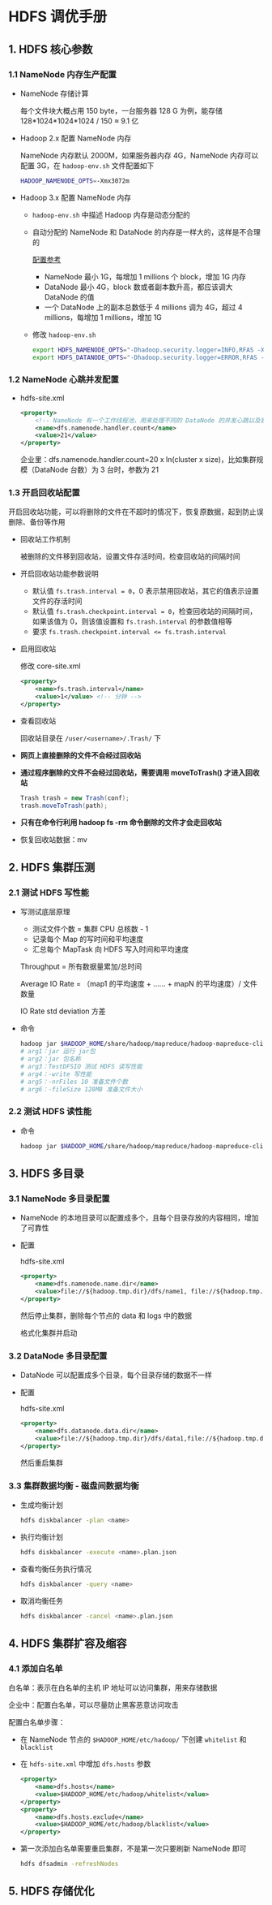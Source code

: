 # HDFS 调优手册

## 1. HDFS 核心参数

### 1.1 NameNode 内存生产配置

- NameNode 存储计算

    每个文件块大概占用 150 byte，一台服务器 128 G 为例，能存储 128\*1024\*1024\*1024 / 150 ≈ 9.1 亿

- Hadoop 2.x 配置 NameNode 内存

    NameNode 内存默认 2000M，如果服务器内存 4G，NameNode 内存可以配置 3G，在 `hadoop-env.sh` 文件配置如下

    ```bash
    HADOOP_NAMENODE_OPTS=-Xmx3072m
    ```

- Hadoop 3.x 配置 NameNode 内存

    - `hadoop-env.sh` 中描述 Hadoop 内存是动态分配的

    - 自动分配的 NameNode 和 DataNode 的内存是一样大的，这样是不合理的

        [配置参考](https://docs.cloudera.com/documentation/enterprise/6/release-notes/topics/rg_hardware_requirements.html#concept_fzz_dq4_gbb) 

        - NameNode 最小 1G，每增加 1 millions 个 block，增加 1G 内存
        - DataNode 最小 4G，block 数或者副本数升高，都应该调大 DataNode 的值
        - 一个 DataNode 上的副本总数低于 4 millions 调为 4G，超过 4 millions，每增加 1 millions，增加 1G

    - 修改 `hadoop-env.sh` 

        ```bash
        export HDFS_NAMENODE_OPTS="-Dhadoop.security.logger=INFO,RFAS -Xmx1024m"
        export HDFS_DATANODE_OPTS="-Dhadoop.security.logger=ERROR,RFAS -Xmx1024m"
        ```

### 1.2 NameNode 心跳并发配置

- hdfs-site.xml

    ```xml
    <property>
        <!-- NameNode 有一个工作线程池，用来处理不同的 DataNode 的并发心跳以及客户端并发的元数据操作，默认是 10 -->
    	<name>dfs.namenode.handler.count</name>
        <value>21</value>
    </property>
    ```

    企业里：dfs.namenode.handler.count=20 x ln(cluster x size)，比如集群规模（DataNode 台数）为 3 台时，参数为 21

### 1.3 开启回收站配置

开启回收站功能，可以将删除的文件在不超时的情况下，恢复原数据，起到防止误删除、备份等作用

- 回收站工作机制

    被删除的文件移到回收站，设置文件存活时间，检查回收站的间隔时间

- 开启回收站功能参数说明

    - 默认值 `fs.trash.interval = 0`，0 表示禁用回收站，其它的值表示设置文件的存活时间
    - 默认值 `fs.trash.checkpoint.interval = 0`，检查回收站的间隔时间，如果该值为 0，则该值设置和 `fs.trash.interval` 的参数值相等
    - 要求 `fs.trash.checkpoint.interval <= fs.trash.interval` 

- 启用回收站

    修改 core-site.xml

    ```xml
    <property>
    	<name>fs.trash.interval</name>
        <value>1</value> <!-- 分钟 -->
    </property>
    ```

- 查看回收站

    回收站目录在 `/user/<username>/.Trash/` 下

- __网页上直接删除的文件不会经过回收站__ 

- __通过程序删除的文件不会经过回收站，需要调用 moveToTrash() 才进入回收站__  

    ```java
    Trash trash = new Trash(conf);
    trash.moveToTrash(path);
    ```

- __只有在命令行利用 hadoop fs -rm 命令删除的文件才会走回收站__ 

- 恢复回收站数据：mv

## 2. HDFS 集群压测

### 2.1 测试 HDFS 写性能

- 写测试底层原理

    - 测试文件个数 = 集群 CPU 总核数 - 1
    - 记录每个 Map 的写时间和平均速度
    - 汇总每个 MapTask 向 HDFS 写入时间和平均速度

    Throughput = 所有数据量累加/总时间

    Average IO Rate = （map1 的平均速度 + ...... + mapN 的平均速度）/ 文件数量

    IO Rate std deviation 方差

- 命令

    ```bash
    hadoop jar $HADOOP_HOME/share/hadoop/mapreduce/hadoop-mapreduce-client-jobclient-3.3.1-tests.jar TestDFSIO -write -nrFiles 10 -fileSize 128MB
    # arg1：jar 运行 jar包
    # arg2：jar 包名称
    # arg3：TestDFSIO 测试 HDFS 读写性能
    # arg4：-write 写性能
    # arg5：-nrFiles 10 准备文件个数
    # arg6：-fileSize 128MB 准备文件大小
    ```

### 2.2 测试 HDFS 读性能

- 命令

    ```bash
    hadoop jar $HADOOP_HOME/share/hadoop/mapreduce/hadoop-mapreduce-client-jobclient-3.3.1-tests.jar TestDFSIO -read -nrFiles 10 -fileSize 128MB
    ```

## 3. HDFS 多目录

### 3.1 NameNode 多目录配置

- NameNode 的本地目录可以配置成多个，且每个目录存放的内容相同，增加了可靠性

- 配置

    hdfs-site.xml

    ```xml
    <property>
    	<name>dfs.namenode.name.dir</name>
        <value>file://${hadoop.tmp.dir}/dfs/name1, file://${hadoop.tmp.dir}/dfs/name2</value>
    </property>
    ```

    然后停止集群，删除每个节点的 data 和 logs 中的数据

    格式化集群并启动

### 3.2 DataNode 多目录配置

- DataNode 可以配置成多个目录，每个目录存储的数据不一样

- 配置

    hdfs-site.xml

    ```xml
    <property>
    	<name>dfs.datanode.data.dir</name>
        <value>file://${hadoop.tmp.dir}/dfs/data1,file://${hadoop.tmp.dir}/dfs/data2</value>
    </property>
    ```

    然后重启集群

### 3.3 集群数据均衡 - 磁盘间数据均衡

- 生成均衡计划

    ```bash
    hdfs diskbalancer -plan <name>
    ```

- 执行均衡计划

    ```bash
    hdfs diskbalancer -execute <name>.plan.json
    ```

- 查看均衡任务执行情况

    ```bash
    hdfs diskbalancer -query <name>
    ```

- 取消均衡任务

    ```bash
    hdfs diskbalancer -cancel <name>.plan.json
    ```

## 4. HDFS 集群扩容及缩容

### 4.1 添加白名单

白名单：表示在白名单的主机 IP 地址可以访问集群，用来存储数据

企业中：配置白名单，可以尽量防止黑客恶意访问攻击

配置白名单步骤：

- 在 NameNode 节点的 `$HADOOP_HOME/etc/hadoop/` 下创建 `whitelist` 和 `blacklist`  

- 在 `hdfs-site.xml` 中增加 `dfs.hosts` 参数

    ```xml
    <property>
    	<name>dfs.hosts</name>
        <value>$HADOOP_HOME/etc/hadoop/whitelist</value>
    </property>
    <property>
    	<name>dfs.hosts.exclude</name>
        <value>$HADOOP_HOME/etc/hadoop/blacklist</value>
    </property>
    ```

- 第一次添加白名单需要重启集群，不是第一次只要刷新 NameNode 即可

    ```bash
    hdfs dfsadmin -refreshNodes
    ```

## 5. HDFS 存储优化

